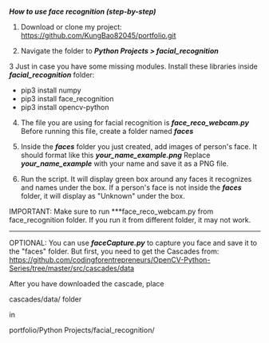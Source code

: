 
***How to use face recognition (step-by-step)***

1. Download or clone my project: https://github.com/KungBao82045/portfolio.git

2. Navigate the folder to ***Python Projects > facial_recognition***

3 Just in case you have some missing modules. Install these libraries inside ***facial_recognition*** folder:
      <ul>
      <li>pip3 install numpy</li>
      <li>pip3 install face_recognition</li>
      <li>pip3 install opencv-python</li>
      </ul>

      

4. The file you are using for facial recognition is ***face_reco_webcam.py***
   Before running this file, create a folder named ***faces***
   
5. Inside the ***faces*** folder you just created, add images of person's face. It should format like this ***your_name_example.png***
   Replace ***your_name_example*** with your name and save it as a PNG file.

6. Run the script. It will display green box around any faces it recognizes and names under the box. If a person's face is not inside the ***faces***          folder, it will display as "Unknown" under the box.

IMPORTANT: Make sure to run ***face_reco_webcam.py from face_recognition folder. If you run it from different folder, it may not work.

-----------------------------------------------------------------------------------------------------------------------------------------------------------

OPTIONAL: You can use ***faceCapture.py*** to capture you face and save it to the "faces" folder. But first, you need to get the Cascades from: https://github.com/codingforentrepreneurs/OpenCV-Python-Series/tree/master/src/cascades/data

After you have downloaded the cascade, place

cascades/data/ folder

in 

portfolio/Python Projects/facial_recognition/ 
